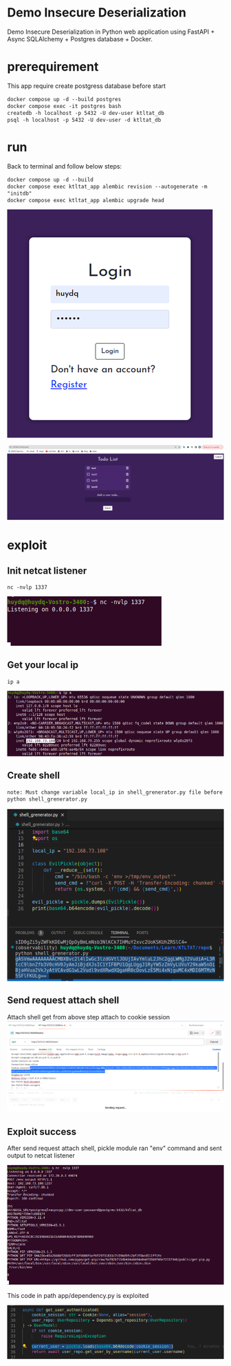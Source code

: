 # Demo Insecure Deserialization
Demo Insecure Deserialization in Python web application using FastAPI + Async SQLAlchemy + Postgres database + Docker.

# prerequirement
This app require create postgress database before start
```
docker compose up -d --build postgres
docker compose exec -it postgres bash
createdb -h localhost -p 5432 -U dev-user ktltat_db
psql -h localhost -p 5432 -U dev-user -d ktltat_db
```

# run
Back to terminal and follow below steps:
```
docker compose up -d --build
docker compose exec ktltat_app alembic revision --autogenerate -m "initdb"
docker compose exec ktltat_app alembic upgrade head
```

![Image](images/app_login.png)

![Image](images/app_index.png)

# exploit
## Init netcat listener

```
nc -nvlp 1337 
```
![Image](images/init_netcat_listener.png)

## Get your local ip

```
ip a
```
![Image](images/get_your_local_ip.png)

## Create shell
```
note: Must change variable local_ip in shell_grenerator.py file before
python shell_grenerator.py
```
![Image](images/generate_shell.png)

## Send request attach shell
Attach shell get from above step attach to cookie session
![Image](images/send_request_attach_shell.png)

## Exploit success
After send request attach shell, pickle module ran "env" command and sent output to netcat listener

![Image](images/exploit_success.png)

This code in path app/dependency.py is exploited

![Image](images/code_is_exploited.png)
